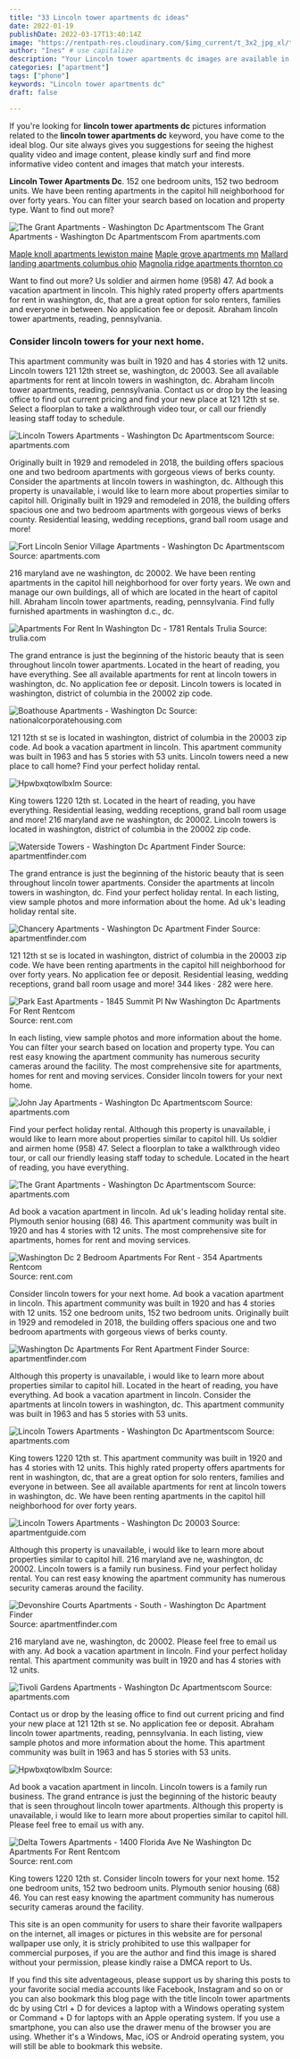 ```yaml
---
title: "33 Lincoln tower apartments dc ideas"
date: 2022-01-19
publishDate: 2022-03-17T13:40:14Z
image: "https://rentpath-res.cloudinary.com/$img_current/t_3x2_jpg_xl/t_unpaid/93bac4cadc8fae25a81bbc7617d8c7a0"
author: "Ines" # use capitalize
description: "Your Lincoln tower apartments dc images are available in this site. Lincoln tower apartments dc are a topic that is being searched for and liked by netizens today. You can Get the Lincoln tower apartments dc files here. Find and Download all royalty-free vectors."
categories: ["apartment"]
tags: ["phone"]
keywords: "Lincoln tower apartments dc"
draft: false

---
```


If you're looking for **lincoln tower apartments dc** pictures information related to the **lincoln tower apartments dc** keyword, you have come to the ideal  blog.  Our site always  gives you  suggestions  for seeing  the highest  quality video and image  content, please kindly surf and find more informative video content and images  that match your interests.

**Lincoln Tower Apartments Dc**. 152 one bedroom units, 152 two bedroom units. We have been renting apartments in the capitol hill neighborhood for over forty years. You can filter your search based on location and property type. Want to find out more?

![The Grant Apartments - Washington Dc Apartmentscom](https://images1.apartments.com/i2/yLI6ZzVW_VO60NqErcDMEUhzB5ZvEPdSX_4-lno87RY/111/the-grant-washington-dc-primary-photo.jpg "The Grant Apartments - Washington Dc Apartmentscom")
The Grant Apartments - Washington Dc Apartmentscom From apartments.com

[Maple knoll apartments lewiston maine](/maple-knoll-apartments-lewiston-maine/)
[Maple grove apartments mn](/maple-grove-apartments-mn/)
[Mallard landing apartments columbus ohio](/mallard-landing-apartments-columbus-ohio/)
[Magnolia ridge apartments thornton co](/magnolia-ridge-apartments-thornton-co/)

Want to find out more? Us soldier and airmen home (958) 47. Ad book a vacation apartment in lincoln. This highly rated property offers apartments for rent in washington, dc, that are a great option for solo renters, families and everyone in between. No application fee or deposit. Abraham lincoln tower apartments, reading, pennsylvania.

### Consider lincoln towers for your next home.

This apartment community was built in 1920 and has 4 stories with 12 units. Lincoln towers 121 12th street se, washington, dc 20003. See all available apartments for rent at lincoln towers in washington, dc. Abraham lincoln tower apartments, reading, pennsylvania. Contact us or drop by the leasing office to find out current pricing and find your new place at 121 12th st se. Select a floorplan to take a walkthrough video tour, or call our friendly leasing staff today to schedule.


![Lincoln Towers Apartments - Washington Dc Apartmentscom](https://images1.apartments.com/i2/zwBM04G3o4Lk711SwoaDt7OcuXmeN6xIarAtaN-mXrI/111/lincoln-towers-washington-dc-building-photo.jpg "Lincoln Towers Apartments - Washington Dc Apartmentscom")
Source: apartments.com

Originally built in 1929 and remodeled in 2018, the building offers spacious one and two bedroom apartments with gorgeous views of berks county. Consider the apartments at lincoln towers in washington, dc. Although this property is unavailable, i would like to learn more about properties similar to capitol hill. Originally built in 1929 and remodeled in 2018, the building offers spacious one and two bedroom apartments with gorgeous views of berks county. Residential leasing, wedding receptions, grand ball room usage and more!

![Fort Lincoln Senior Village Apartments - Washington Dc Apartmentscom](https://images1.apartments.com/i2/fR8e7KNVgyBQ2xtNjfCwljFihRl-MAOyHeQOuRJiJ3k/111/fort-lincoln-senior-village-washington-dc-primary-photo.jpg "Fort Lincoln Senior Village Apartments - Washington Dc Apartmentscom")
Source: apartments.com

216 maryland ave ne washington, dc 20002. We have been renting apartments in the capitol hill neighborhood for over forty years. We own and manage our own buildings, all of which are located in the heart of capitol hill. Abraham lincoln tower apartments, reading, pennsylvania. Find fully furnished apartments in washington d.c., dc.

![Apartments For Rent In Washington Dc - 1781 Rentals Trulia](https://www.trulia.com/pictures/thumbs_5/zillowstatic/fp/f761b869f99314516a9dc45c2b7f0172-full.jpg "Apartments For Rent In Washington Dc - 1781 Rentals Trulia")
Source: trulia.com

The grand entrance is just the beginning of the historic beauty that is seen throughout lincoln tower apartments. Located in the heart of reading, you have everything. See all available apartments for rent at lincoln towers in washington, dc. No application fee or deposit. Lincoln towers is located in washington, district of columbia in the 20002 zip code.

![Boathouse Apartments - Washington Dc](https://www.nationalcorporatehousing.com/sites/default/files/styles/768x500/public/properties/balcony_16.jpg?itok=wtC5FCN_ "Boathouse Apartments - Washington Dc")
Source: nationalcorporatehousing.com

121 12th st se is located in washington, district of columbia in the 20003 zip code. Ad book a vacation apartment in lincoln. This apartment community was built in 1963 and has 5 stories with 53 units. Lincoln towers need a new place to call home? Find your perfect holiday rental.

![Hpwbxqtowlbxlm](https://rentpath-res.cloudinary.com/$img_current/t_3x2_jpg_xl/fd139f6e2d6708293de9c798d1addabc "Hpwbxqtowlbxlm")
Source: 

King towers 1220 12th st. Located in the heart of reading, you have everything. Residential leasing, wedding receptions, grand ball room usage and more! 216 maryland ave ne washington, dc 20002. Lincoln towers is located in washington, district of columbia in the 20002 zip code.

![Waterside Towers - Washington Dc Apartment Finder](https://image1.apartmentfinder.com/i2/uonRzZy26FFuE58FdaMpkV-CxXtBpvxrN7UAbLX6JPU/111/waterside-towers-washington-dc-primary-photo.jpg "Waterside Towers - Washington Dc Apartment Finder")
Source: apartmentfinder.com

The grand entrance is just the beginning of the historic beauty that is seen throughout lincoln tower apartments. Consider the apartments at lincoln towers in washington, dc. Find your perfect holiday rental. In each listing, view sample photos and more information about the home. Ad uk&#039;s leading holiday rental site.

![Chancery Apartments - Washington Dc Apartment Finder](https://image1.apartmentfinder.com/i2/5yx-HgudPlLpNN4VelQSM7cMOw7T_nQZr9nnboZU_TM/111/chancery-apartments-washington-dc-primary-photo.jpg "Chancery Apartments - Washington Dc Apartment Finder")
Source: apartmentfinder.com

121 12th st se is located in washington, district of columbia in the 20003 zip code. We have been renting apartments in the capitol hill neighborhood for over forty years. No application fee or deposit. Residential leasing, wedding receptions, grand ball room usage and more! 344 likes · 282 were here.

![Park East Apartments - 1845 Summit Pl Nw Washington Dc Apartments For Rent Rentcom](https://rentpath-res.cloudinary.com/$img_current/t_3x2_jpg_xl/7dc7ed9b70199c2e7e0f0168784e45c0 "Park East Apartments - 1845 Summit Pl Nw Washington Dc Apartments For Rent Rentcom")
Source: rent.com

In each listing, view sample photos and more information about the home. You can filter your search based on location and property type. You can rest easy knowing the apartment community has numerous security cameras around the facility. The most comprehensive site for apartments, homes for rent and moving services. Consider lincoln towers for your next home.

![John Jay Apartments - Washington Dc Apartmentscom](https://images1.apartments.com/i2/3hX3AU_xWAUBCsM3VKFKe-TgcDq4of6A_InJLe2gFT4/111/john-jay-apartments-washington-dc-primary-photo.jpg "John Jay Apartments - Washington Dc Apartmentscom")
Source: apartments.com

Find your perfect holiday rental. Although this property is unavailable, i would like to learn more about properties similar to capitol hill. Us soldier and airmen home (958) 47. Select a floorplan to take a walkthrough video tour, or call our friendly leasing staff today to schedule. Located in the heart of reading, you have everything.

![The Grant Apartments - Washington Dc Apartmentscom](https://images1.apartments.com/i2/yLI6ZzVW_VO60NqErcDMEUhzB5ZvEPdSX_4-lno87RY/111/the-grant-washington-dc-primary-photo.jpg "The Grant Apartments - Washington Dc Apartmentscom")
Source: apartments.com

Ad book a vacation apartment in lincoln. Ad uk&#039;s leading holiday rental site. Plymouth senior housing (68) 46. This apartment community was built in 1920 and has 4 stories with 12 units. The most comprehensive site for apartments, homes for rent and moving services.

![Washington Dc 2 Bedroom Apartments For Rent - 354 Apartments Rentcom](https://rentpath-res.cloudinary.com/t_rp,cs_tinysrgb,fl_force_strip,w_400,h_240,c_fill,q_auto:low,dpr_1.0/e_unsharp_mask:50/4c12032d5f7f724ecbec6b40ccb56ae8 "Washington Dc 2 Bedroom Apartments For Rent - 354 Apartments Rentcom")
Source: rent.com

Consider lincoln towers for your next home. Ad book a vacation apartment in lincoln. This apartment community was built in 1920 and has 4 stories with 12 units. 152 one bedroom units, 152 two bedroom units. Originally built in 1929 and remodeled in 2018, the building offers spacious one and two bedroom apartments with gorgeous views of berks county.

![Washington Dc Apartments For Rent Apartment Finder](https://image1.apartmentfinder.com/i2/hi7m20oHS8FMYcxK6PBIHAkQiLh0h0qfJ3pAsiNmGPk/110/image.jpg "Washington Dc Apartments For Rent Apartment Finder")
Source: apartmentfinder.com

Although this property is unavailable, i would like to learn more about properties similar to capitol hill. Located in the heart of reading, you have everything. Ad book a vacation apartment in lincoln. Consider the apartments at lincoln towers in washington, dc. This apartment community was built in 1963 and has 5 stories with 53 units.

![Lincoln Towers Apartments - Washington Dc Apartmentscom](https://images1.apartments.com/i2/JIeWcw7rHEhjeDQxBgJXUQjnfc87iRwiwihb92gPw9I/111/lincoln-towers-washington-dc-primary-photo.jpg "Lincoln Towers Apartments - Washington Dc Apartmentscom")
Source: apartments.com

King towers 1220 12th st. This apartment community was built in 1920 and has 4 stories with 12 units. This highly rated property offers apartments for rent in washington, dc, that are a great option for solo renters, families and everyone in between. See all available apartments for rent at lincoln towers in washington, dc. We have been renting apartments in the capitol hill neighborhood for over forty years.

![Lincoln Towers Apartments - Washington Dc 20003](https://rentpath-res.cloudinary.com/$img_current/t_3x2_webp_xl/t_unpaid/514a6cccc4ed8aabd0418e46068d3485 "Lincoln Towers Apartments - Washington Dc 20003")
Source: apartmentguide.com

Although this property is unavailable, i would like to learn more about properties similar to capitol hill. 216 maryland ave ne, washington, dc 20002. Lincoln towers is a family run business. Find your perfect holiday rental. You can rest easy knowing the apartment community has numerous security cameras around the facility.

![Devonshire Courts Apartments - South - Washington Dc Apartment Finder](https://image1.apartmentfinder.com/i2/VuTXcZcJDw4WYD_G62e_E646lJeZ1xeIJtpzEzo_pb4/111/devonshire-courts-apartments---south-washington-dc-building-exterior.jpg "Devonshire Courts Apartments - South - Washington Dc Apartment Finder")
Source: apartmentfinder.com

216 maryland ave ne, washington, dc 20002. Please feel free to email us with any. Ad book a vacation apartment in lincoln. Find your perfect holiday rental. This apartment community was built in 1920 and has 4 stories with 12 units.

![Tivoli Gardens Apartments - Washington Dc Apartmentscom](https://images1.apartments.com/i2/kbvP181L9LTIzy8Ge_--uiOUAvLOLMv1UrVSb6-TNRg/117/tivoli-gardens-washington-dc-primary-photo.jpg "Tivoli Gardens Apartments - Washington Dc Apartmentscom")
Source: apartments.com

Contact us or drop by the leasing office to find out current pricing and find your new place at 121 12th st se. No application fee or deposit. Abraham lincoln tower apartments, reading, pennsylvania. In each listing, view sample photos and more information about the home. This apartment community was built in 1963 and has 5 stories with 53 units.

![Hpwbxqtowlbxlm](https://rentpath-res.cloudinary.com/$img_current/t_3x2_jpg_xl/c06e1caaf4703d8667f780bf7e81e8a6 "Hpwbxqtowlbxlm")
Source: 

Ad book a vacation apartment in lincoln. Lincoln towers is a family run business. The grand entrance is just the beginning of the historic beauty that is seen throughout lincoln tower apartments. Although this property is unavailable, i would like to learn more about properties similar to capitol hill. Please feel free to email us with any.

![Delta Towers Apartments - 1400 Florida Ave Ne Washington Dc Apartments For Rent Rentcom](https://rentpath-res.cloudinary.com/$img_current/t_3x2_jpg_xl/t_unpaid/93bac4cadc8fae25a81bbc7617d8c7a0 "Delta Towers Apartments - 1400 Florida Ave Ne Washington Dc Apartments For Rent Rentcom")
Source: rent.com

King towers 1220 12th st. Consider lincoln towers for your next home. 152 one bedroom units, 152 two bedroom units. Plymouth senior housing (68) 46. You can rest easy knowing the apartment community has numerous security cameras around the facility.

This site is an open community for users to share their favorite wallpapers on the internet, all images or pictures in this website are for personal wallpaper use only, it is stricly prohibited to use this wallpaper for commercial purposes, if you are the author and find this image is shared without your permission, please kindly raise a DMCA report to Us.

If you find this site adventageous, please support us by sharing this posts to your favorite social media accounts like Facebook, Instagram and so on or you can also bookmark this blog page with the title lincoln tower apartments dc by using Ctrl + D for devices a laptop with a Windows operating system or Command + D for laptops with an Apple operating system. If you use a smartphone, you can also use the drawer menu of the browser you are using. Whether it's a Windows, Mac, iOS or Android operating system, you will still be able to bookmark this website.
